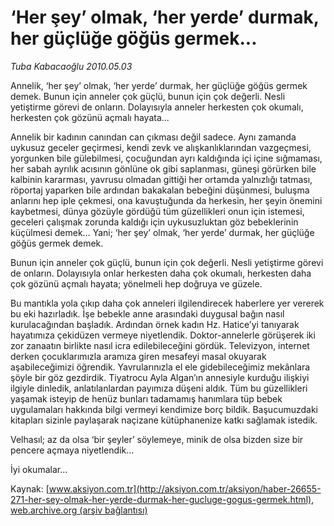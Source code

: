 # ‘Her şey’ olmak, ‘her yerde’ durmak, her güçlüğe göğüs germek...

*Tuba Kabacaoğlu 2010.05.03*

<font class="agenda2NewsSpot">
 Annelik, ‘her şey’ olmak, ‘her yerde’ durmak, her güçlüğe göğüs germek demek. Bunun için anneler çok güçlü, bunun için çok değerli. Nesli yetiştirme görevi de onların. Dolayısıyla anneler herkesten çok okumalı, herkesten çok gözünü açmalı hayata...
</font>
<font class="newsDetail">
 <p class="MsoNormal">
  Annelik bir kadının canından can çıkması değil sadece. Aynı zamanda uykusuz geceler geçirmesi, kendi zevk ve alışkanlıklarından vazgeçmesi, yorgunken bile gülebilmesi, çocuğundan ayrı kaldığında içi içine sığmaması, her sabah ayrılık acısının gönlüne ok gibi saplanması, güneşi görürken bile kalbinin kararması, yavrusu olmadan gittiği her ortamda yalnızlığı tatması, röportaj yaparken bile ardından bakakalan bebeğini düşünmesi, buluşma anlarını hep iple çekmesi, ona kavuştuğunda da herkesin, her şeyin önemini kaybetmesi, dünya gözüyle gördüğü tüm güzellikleri onun için istemesi, geceleri çalışmak zorunda kaldığı için uykusuzluktan göz bebeklerinin küçülmesi demek… Yani; ‘her şey’ olmak, ‘her yerde’ durmak, her güçlüğe göğüs germek demek.
 </p>
 <p class="MsoNormal">
  Bunun için anneler çok güçlü, bunun için çok değerli. Nesli yetiştirme görevi de onların. Dolayısıyla onlar herkesten daha çok okumalı, herkesten daha çok gözünü açmalı hayata; yönelmeli hep doğruya ve güzele.
 </p>
 <p class="MsoNormal">
  Bu mantıkla yola çıkıp daha çok anneleri ilgilendirecek haberlere yer vererek bu eki hazırladık. İşe bebekle anne arasındaki duygusal bağın nasıl kurulacağından başladık. Ardından örnek kadın Hz. Hatice’yi tanıyarak hayatımıza çekidüzen vermeye niyetlendik. Doktor-annelerle görüşerek iki zor zanaatın birlikte nasıl icra edilebileceğini gördük. Televizyon, internet derken çocuklarımızla aramıza giren mesafeyi masal okuyarak aşabileceğimizi öğrendik. Yavrularınızla el ele gidebileceğimiz mekânlara şöyle bir göz gezdirdik. Tiyatrocu Ayla Algan’ın annesiyle kurduğu ilişkiyi ilgiyle dinledik, anlatılanlardan payımıza düşeni aldık. Tüm bu güzellikleri yaşamak isteyip de henüz bunları tadamamış hanımlara tüp bebek uygulamaları hakkında bilgi vermeyi kendimize borç bildik. Başucumuzdaki kitapları sizinle paylaşarak naçizane kütüphanenize katkı sağlamak istedik.
 </p>
 <p class="MsoNormal">
  Velhasıl; az da olsa ‘bir şeyler’ söylemeye, minik de olsa bizden size bir pencere açmaya niyetlendik…
 </p>
 <p class="MsoNormal">
  İyi okumalar…
 </p>
</font>

Kaynak: [www.aksiyon.com.tr](http://aksiyon.com.tr/aksiyon/haber-26655-271-her-sey-olmak-her-yerde-durmak-her-gucluge-gogus-germek.html), [web.archive.org (arşiv bağlantısı)](http://web.archive.org/web/20101120100918/http://aksiyon.com.tr/aksiyon/haber-26655-271-her-sey-olmak-her-yerde-durmak-her-gucluge-gogus-germek.html)
